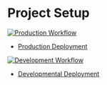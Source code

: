 # Project Setup

[![Production Workflow](https://github.com/Light1996/project_1/actions/workflows/prod.yml/badge.svg)](https://github.com/Light1996/project_1/actions/workflows/prod.yml)

* [Production Deployment](https://nss63-production.herokuapp.com/)


[![Development Workflow](https://github.com/Light1996/project_1/actions/workflows/dev.yml/badge.svg)](https://github.com/Light1996/project_1/actions/workflows/dev.yml)

* [Developmental Deployment](https://nss63-development.herokuapp.com/)
